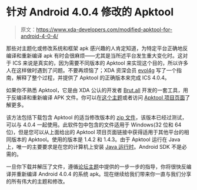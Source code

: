# 针对 Android 4.0.4 修改的 Apktool

> 原文：<https://www.xda-developers.com/modified-apktool-for-android-4-0-4/>

那些对主题化或修改系统和框架 apk 感兴趣的人肯定知道，为特定平台正确地反编译和重新编译 apk 有时会很麻烦——尤其是当所述平台发生重大变化时。这对于 ICS 来说是真实的，因为需要不同版本的 Apktool 来实现这个目的，所以许多人在这样做时遇到了问题。不要再烦恼了；XDA 资深会员 [evol4g](http://forum.xda-developers.com/member.php?u=4553187) 写了一个指南，解释了整个过程，并提供了 Apktool 的正确版本来完成 ICS 4.0.4。

如果你不熟悉 Apktool，它是由 XDA 公认的开发者 [Brut.all](http://forum.xda-developers.com/member.php?u=1922851) 开发的一套工具，用于反编译和重新编译 APK 文件。你可以在[这个主题](http://forum.xda-developers.com/showthread.php?t=640592)或者访问 [Apktool 项目页面](http://code.google.com/p/android-apktool/downloads/list)了解更多。

该方法包括下载包含 Apktool 的适当修改版本的 [zip 文件](http://minus.com/mwgtTbmZd)，该版本已经过测试，可以与 4.0.4 一起使用。此软件包中包含的文件适用于 Windows(32 位和 64 位)，但是您可以从上面给出的 Apktool 项目页面链接中获得适用于其他平台的相同版本的 Apktool。使用的版本是 1.4.2 和 1.4.3。由于 Apktool 运行在 Java 上，唯一的主要要求是在您的计算机上安装 [Java 运行时](http://java.com/en/download/index.jsp)。Android SDK 不是必需的。

一旦你下载并解压了文件，遵循[论坛主题](http://forum.xda-developers.com/showthread.php?t=1752201)中提供的一步一步的指导，你将很快反编译并重新编译 Android 4.0.4 的系统 apk。现在继续给我们带来你一直与我们分享的所有伟大的主题和修改。